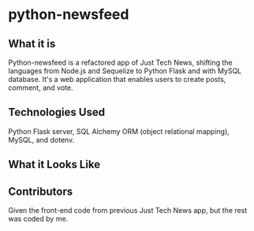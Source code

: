 # python-newsfeed

## What it is

Python-newsfeed is a refactored app of Just Tech News, shifting the languages from Node.js and Sequelize to Python Flask and with MySQL database. It's a web application that enables users to create posts, comment, and vote. 

## Technologies Used

Python Flask server, SQL Alchemy ORM (object relational mapping), MySQL, and dotenv. 

## What it Looks Like

## Contributors 
Given the front-end code from previous Just Tech News app, but the rest was coded by me. 